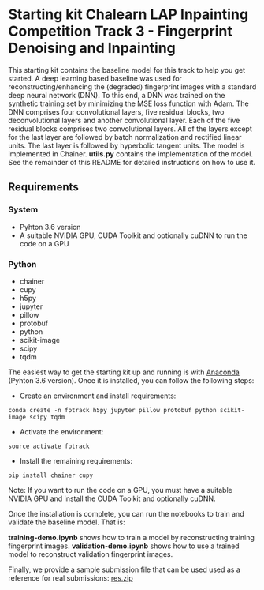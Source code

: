 # Starting kit Chalearn LAP Inpainting Competition Track 3 - Fingerprint Denoising and Inpainting

This starting kit contains the baseline model for this track to help you get started. A deep learning based baseline was used for reconstructing/enhancing the (degraded) fingerprint images with a standard deep neural network (DNN). To this end, a DNN was trained on the synthetic training set by minimizing the MSE loss function with Adam. The DNN comprises four convolutional layers, five residual blocks, two deconvolutional layers and another convolutional layer. Each of the five residual blocks comprises two convolutional layers. All of the layers except for the last layer are followed by batch normalization and rectified linear units. The last layer is followed by hyperbolic tangent units. The model is implemented in Chainer. **utils.py** contains the implementation of the model. See the remainder of this README for detailed instructions on how to use it.

## Requirements

### System
* Pyhton 3.6 version
* A suitable NVIDIA GPU, CUDA Toolkit and optionally cuDNN to run the code on a GPU

### Python
* chainer
* cupy
* h5py
* jupyter
* pillow
* protobuf
* python
* scikit-image
* scipy
* tqdm

The easiest way to get the starting kit up and running is with [Anaconda](https://anaconda.org/) (Pyhton 3.6 version). Once it is installed, you can follow the following steps:

- Create an environment and install requirements:

```
conda create -n fptrack h5py jupyter pillow protobuf python scikit-image scipy tqdm
```

- Activate the environment:

```
source activate fptrack
```

- Install the remaining requirements:

```
pip install chainer cupy
```

Note: If you want to run the code on a GPU, you must have a suitable NVIDIA GPU and install the CUDA Toolkit and optionally cuDNN.

Once the installation is complete, you can run the notebooks to train and validate the baseline model. That is:

**training-demo.ipynb** shows how to train a model by reconstructing training fingerprint images.
**validation-demo.ipynb** shows how to use a trained model to reconstruct validation fingerprint images.

Finally, we provide a sample submission file that can be used used as a reference for real submissions: [res.zip](https://drive.google.com/file/d/190Bt6WoCbEGXIXRJ0qDlbhCkTOOSEtQt/view?usp=sharing)

